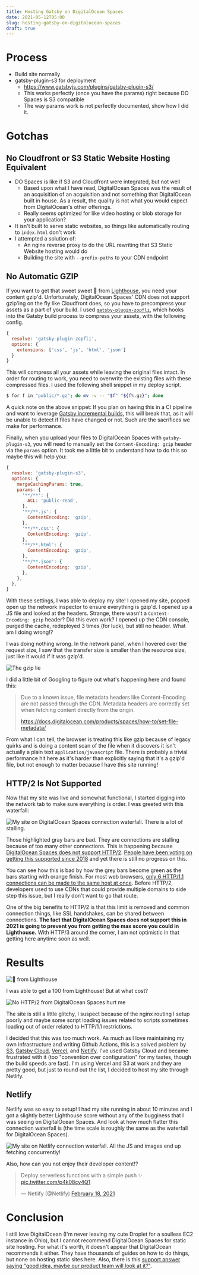 ```yaml
---
title: Hosting Gatsby on DigitalOcean Spaces
date: 2021-05-12T05:00
slug: hosting-gatsby-on-digitalocean-spaces
draft: true
---
```


# Process

* Build site normally
* gatsby-plugin-s3 for deployment
  * https://www.gatsbyjs.com/plugins/gatsby-plugin-s3/
  * This works perfectly (once you have the params) right because DO Spaces is S3 compatible
  * The way params work is not perfectly documented, show how I did it.

# Gotchas

## No Cloudfront or S3 Static Website Hosting Equivalent

* DO Spaces is like if S3 and Cloudfront were integrated, but not well
  * Based upon what I have read, DigitalOcean Spaces was the result of an acquisition of an acquisition and not something
    that DigitalOcean built in house. As a result, the quality is not what you would expect from DigitalOcean's other
    offerings.
  * Really seems optimized for like video hosting or blob storage for your application?
* It isn't built to serve static websites, so things like automatically routing to `index.html` don't work
* I attempted a solution of:
  * An nginx reverse proxy to do the URL rewriting that S3 Static Website hosting would do
  * Building the site with `--prefix-paths` to your CDN endpoint

## No Automatic GZIP

If you want to get that sweet sweet 💯 from [Lighthouse][lighthouse], you need your content gzip'd. Unfortunately,
DigitalOcean Spaces' CDN  does not support gzip'ing on the fly like Cloudfront does, so you have to precompress your
assets as a part of your build. I used [`gatsby-plugin-zopfli`][gatsby-plugin-zopfli], which hooks into the Gatsby build
process to compress your assets, with the following config.

```javascript
{
  resolve: 'gatsby-plugin-zopfli',
  options: {
    extensions: ['css', 'js', 'html', 'json']
  }
}
```

This will compress all your assets while leaving the original files intact. In order for routing to work, you need to
overwrite the existing files with these compressed files. I used the following shell snippet in my deploy script.

```bash
$ for f in "public/*.gz"; do mv -v -- "$f" "${f%.gz}"; done 
```

A quick note on the above snippet: If you plan on having this in a CI pipeline and want to leverage 
[Gatsby incremental builds][gatsby-incremental-builds], this will break that, as it will be unable to detect if files
have changed or not. Such are the sacrifices we make for performance.

Finally, when you upload your files to DigitalOcean Spaces with `gatsby-plugin-s3`, you will need to manually set the
`Content-Encoding: gzip` header via the `params` option. It took me a little bit to understand how to do this so maybe
this will help you:

```javascript
{
  resolve: 'gatsby-plugin-s3',
  options: {
    mergeCachingParams: true,
    params: {
      '**/**': {
        ACL: 'public-read',
      },
      '**/**.js': {
        ContentEncoding: 'gzip',
      },
      '**/**.css': {
        ContentEncoding: 'gzip',
      },
      '**/**.html': {
        ContentEncoding: 'gzip',
      },
      '**/**.json': {
        ContentEncoding: 'gzip',
      },
    },
  },
}
```

With these settings, I was able to deploy my site! I opened my site, popped open up the network inspector to ensure
everything is gzip'd. I opened up a JS file and looked at the headers. Strange, there wasn't a `Content-Encoding: gzip`
header? Did this even work? I opened up the CDN console, purged the cache, redeployed 3 times (for luck), but still no
header. What am I doing wrong!?

I was doing nothing wrong. In the network panel, when I hovered over the request size, I saw that the transfer size
is smaller than the resource size, just like it would if it was gzip'd.

![The gzip lie](../static/img/gatsby-digitialocean-spaces/do-spaces-gzip-lie.png)

I did a little bit of Googling to figure out what's happening here and found this:

> Due to a known issue, file metadata headers like Content-Encoding are not passed through the CDN. Metadata headers are
> correctly set when fetching content directly from the origin.
>
> https://docs.digitalocean.com/products/spaces/how-to/set-file-metadata/

From what I can tell, the browser is treating this like gzip because of legacy quirks and is doing a content scan of the
file when it discovers it isn't actually a plain text `application/javascript` file. There is probably a trivial
performance hit here as it's harder than explicitly saying that it's a gzip'd file, but not enough to matter because
I have this site running!

## HTTP/2 Is Not Supported

Now that my site was live and somewhat functional, I started digging into the network tab to make sure everything is
order. I was greeted with this waterfall:

![My site on DigitalOcean Spaces connection waterfall. There is a lot of stalling.](../static/img/gatsby-digitialocean-spaces/do-spaces-waterfall.png)

Those highlighted gray bars are bad. They are connections are stalling because of too many other connections. This is
happening because [DigitalOcean Spaces does not support HTTP/2][do-spaces-no-http2]. [People have been voting on getting
this supported since 2018][pokemon-go-to-the-polls] and yet there is still no progress on this.

You can see how this is bad by how the grey bars become green as the bars starting with orange finish. For most web
browsers, [only 6 HTTP/1.1 connections can be made to the same host at once][6-http1-connections]. Before HTTP/2,
developers used to use CDNs that could provide multiple domains to side step this issue, but I really don't want to go
that route.

One of the big benefits to HTTP/2 is that this limit is removed and common connection things, like SSL handshakes, can
be shared between connections. **The fact that DigitalOcean Spaces does not support this in 2021 is going to prevent you
from getting the max score you could in Lighthouse.** With HTTP/3 around the corner, I am not optimistic in that getting
here anytime soon as well.

# Results

![:100: from Lighthouse](../static/img/gatsby-digitialocean-spaces/do-spaces-lighthouse-100.png)

I was able to get a 100 from Lighthouse! But at what cost?

![No HTTP/2 from DigitalOcean Spaces hurt me](../static/img/gatsby-digitialocean-spaces/do-spaces-lighthouse-no-http2.png)

The site is still a little glitchy, I suspect because of the nginx routing I setup poorly and maybe some script loading
issues related to scripts sometimes loading out of order related to HTTP/1.1 restrictions.

I decided that this was too much work. As much as I love maintaining my own infrastructure and writing Github Actions,
this is a solved problem by [S3][s3], [Gatsby Cloud][gatsby-cloud], [Vercel][vercel], and [Netlify][netlify]. I've used Gatsby
Cloud and became frustrated with it (too "convention over configuration" for my tastes, though the build speeds are
fast). I'm using Vercel and S3 at work and they are pretty good, but just to round out the list, I decided to host my
site through Netlify.

## Netlify

Netlify was so easy to setup! I had my site running in about 10 minutes and I got a slightly better Lighthouse score
without any of the bugginess that I was seeing on DigitalOcean Spaces. And look at how much flatter this connection
waterfall is (the time scale is roughly the same as the waterfall for DigitalOcean Spaces).

![My site on Netlify connection waterfall. All the JS and images end up fetching concurrently!](../static/img/gatsby-digitialocean-spaces/netlify-waterfall.png)

Also, how can you not enjoy their developer content!?

<blockquote class="twitter-tweet"><p lang="en" dir="ltr">Deploy serverless functions with a simple push ✨ <a href="https://t.co/p4k08cv4Q1">pic.twitter.com/p4k08cv4Q1</a></p>&mdash; Netlify (@Netlify) <a href="https://twitter.com/Netlify/status/1362440545604415493?ref_src=twsrc%5Etfw">February 18, 2021</a></blockquote>

# Conclusion

I still love DigitalOcean (I'm never leaving my cute Droplet for a soulless EC2 instance in Ohio), but I cannot
recommend DigitalOcean Spaces for static site hosting. For what it's worth, it doesn't appear that DigitalOcean
recommends it either. They have thousands of guides on how to do things, but none on hosting static sites here. Also,
there is this [support answer saying "good idea, maybe our product team will look at it?"][do-support-answer].

[lighthouse]: https://developers.google.com/web/tools/lighthouse
[gatsby-plugin-zopfli]: https://www.gatsbyjs.com/plugins/gatsby-plugin-zopfli/
[gatsby-incremental-builds]: https://www.gatsbyjs.com/docs/reference/release-notes/v3.0/#incremental-builds-in-oss
[do-support-answer]: https://www.digitalocean.com/community/questions/how-to-configure-a-static-website-from-a-do-space?answer=63554
[s3]: https://aws.amazon.com/s3/
[gatsby-cloud]: https://www.gatsbyjs.com/products/cloud/
[vercel]: https://vercel.com/
[netlify]: https://www.netlify.com/
[do-spaces-no-http2]: https://www.digitalocean.com/community/questions/spaces-cdn-http-2-support
[pokemon-go-to-the-polls]: https://www.digitalocean.com/community/questions/spaces-cdn-http-2-support
[6-http1-connections]: https://docs.pushtechnology.com/cloud/latest/manual/html/designguide/solution/support/connection_limitations.html

